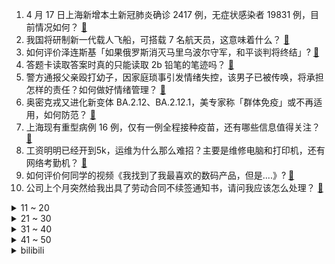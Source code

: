 1. 4 月 17 日上海新增本土新冠肺炎确诊 2417 例，无症状感染者 19831 例，目前情况如何？ [:link:](https://www.zhihu.com/question/528585545)
2. 我国将研制新一代载人飞船，可搭载 7 名航天员，这意味着什么？ [:link:](https://www.zhihu.com/question/528480629)
3. 如何评价泽连斯基「如果俄罗斯消灭马里乌波尔守军，和平谈判将终结」? [:link:](https://www.zhihu.com/question/528419663)
4. 答题卡读取答案时真的只能读取 2b 铅笔的笔迹吗？ [:link:](https://www.zhihu.com/question/267240292)
5. 警方通报父亲殴打幼子，因家庭琐事引发情绪失控，该男子已被传唤，将承担怎样的责任？如何做好情绪管理？ [:link:](https://www.zhihu.com/question/528413780)
6. 奥密克戎又进化新变体 BA.2.12、BA.2.12.1，美专家称「群体免疫」或不再适用，如何防范？ [:link:](https://www.zhihu.com/question/528417270)
7. 上海现有重型病例 16 例，仅有一例全程接种疫苗，还有哪些信息值得关注？ [:link:](https://www.zhihu.com/question/528477916)
8. 工资明明已经开到5k，运维为什么那么难招？主要是维修电脑和打印机，还有网络考勤机？ [:link:](https://www.zhihu.com/question/516727752)
9. 如何评价何同学的视频《我找到了我最喜欢的数码产品，但是....》? [:link:](https://www.zhihu.com/question/528515989)
10. 公司上个月突然给我出具了劳动合同不续签通知书，请问我应该怎么处理？ [:link:](https://www.zhihu.com/question/526896496)
<details>
<summary>11 ~ 20</summary>

11. 如何看待“白岩松专访中国载人航天工程航天员系统总设计师黄伟芬”时，称呼对方黄总？ [:link:](https://www.zhihu.com/question/528338402)
12. 如何看待泽连斯基称「顿巴斯战斗将决定乌克兰命运」？目前俄乌局势如何？ [:link:](https://www.zhihu.com/question/528585007)
13. 如何看待 290 万美元「推特 NFT 」如今竞拍最高出价仅 280 美元，一年缩水 99.99% ？ [:link:](https://www.zhihu.com/question/528441293)
14. 如果我的能力是每一次死后会重新投胎，并且保留一切记忆，最后我会在人间成为什么样的存在？ [:link:](https://www.zhihu.com/question/510544545)
15. 孩子抗拒吃鱼虾，如果被强迫吃就直接吞，因为食物太大导致干呕，怎样做才能让孩子接受吃鱼虾呢？ [:link:](https://www.zhihu.com/question/521803345)
16. 炒股太痛苦了，跌了4个多月把积蓄亏光，37岁了，好痛苦，之后日子如何是好？ [:link:](https://www.zhihu.com/question/527706254)
17. 如何看待卫星化学董事长外甥海外购房差钱，上市公司偷偷借款 1500 万？这暴露出哪些问题？ [:link:](https://www.zhihu.com/question/528310713)
18. 如何看待山西太原此次疫情？ [:link:](https://www.zhihu.com/question/527004517)
19. 为什么品牌定制都不用生态板做柜子？ [:link:](https://www.zhihu.com/question/485476224)
20. 21-22 NBA 季后赛首轮，篮网 0:1 落后凯尔特人，塔特姆空切上篮压哨绝杀，如何评价这场比赛？ [:link:](https://www.zhihu.com/question/528580127)
</details>
<details>
<summary>21 ~ 30</summary>

21. 媒体报道上海超市画面被质疑摆拍，官方回应称是金山区超市 4 月 15 日真实画面，目前上海情况如何？ [:link:](https://www.zhihu.com/question/528472717)
22. 为什么收纳整理会让人心情变好？ [:link:](https://www.zhihu.com/question/527531849)
23. 媒体报道俄罗斯将于 5 月 9 日在首都莫斯科红场举行胜利日阅兵，有哪些信息值得关注？ [:link:](https://www.zhihu.com/question/526353840)
24. 还有53天高考能来个人骂醒我吗？ [:link:](https://www.zhihu.com/question/528036957)
25. 想买辆车，看中了卡罗拉双擎，我老公说丰田双擎都是移动路障，是真的吗？为什么啊？ [:link:](https://www.zhihu.com/question/521078545)
26. 有人说「现在的大学生都比较喜欢用苹果手机」，是真的吗？为什么？ [:link:](https://www.zhihu.com/question/308832274)
27. 如何最节约的装修？ [:link:](https://www.zhihu.com/question/24157132)
28. 现在各种平台上都在宣传显卡价格暴跌，各种蛊惑玩家买显卡，这是为什么呢？ [:link:](https://www.zhihu.com/question/526896929)
29. 哲学还有大放异彩的可能吗？ [:link:](https://www.zhihu.com/question/526701715)
30. 为什么我一直都快乐不起来？ [:link:](https://www.zhihu.com/question/528566265)
</details>
<details>
<summary>31 ~ 40</summary>

31. 为什么很多经典名著阅读起来味如嚼蜡？是因为品位不够吗？ [:link:](https://www.zhihu.com/question/457253643)
32. 网传北京一外卖员偷吃顾客酸辣粉被拍到，当事人称外卖员已被辞退，如何评价此事？如何避免此类事情发生？ [:link:](https://www.zhihu.com/question/528166338)
33. 有经济学家在六国试验一周四天工作制，称生产力没下降，更易留住人才，如何评价这一结论？ [:link:](https://www.zhihu.com/question/527921165)
34. 江苏滨海一男子因开闸救人致人死亡获刑，该案中都有哪些细节值得关注？ [:link:](https://www.zhihu.com/question/528154089)
35. 如何看待 300 名学生实习一个月学校提成 63 万？职校「卖人头」乱象应该如何解决？ [:link:](https://www.zhihu.com/question/528094237)
36. 兰州大学黄建平院士预测新冠大流行将于 2023 年 11 月结束，如何看待这一观点？ [:link:](https://www.zhihu.com/question/528131893)
37. 单休 6k， 双休 4.5k，你们选哪个? [:link:](https://www.zhihu.com/question/528234865)
38. 推特启用「毒丸计划」抵御马斯克的收购，马斯克说还有 B 计划，有哪些值得关注的信息？ [:link:](https://www.zhihu.com/question/528325080)
39. 2022 年刚需到底该不该买房？ [:link:](https://www.zhihu.com/question/528164365)
40. 怎么评价《王者荣耀》新英雄桑启？ [:link:](https://www.zhihu.com/question/528236386)
</details>
<details>
<summary>41 ~ 50</summary>

41. 如果我比吴京先出了一部电影名叫《战狼3》，我算不算侵权？ [:link:](https://www.zhihu.com/question/524554827)
42. 留给别人的第一印象，往往是衣品还是颜值？ [:link:](https://www.zhihu.com/question/526924160)
43. 哪些大学的微电子是材料的假冒的，哪些大学是真做集成电路的? [:link:](https://www.zhihu.com/question/518540209)
44. 21-22 NBA 季后赛首轮，猛龙总分 0:1 落后 76 人，马克西 38 分，如何评价这场比赛？ [:link:](https://www.zhihu.com/question/528409613)
45. 如何建立企业内部培训体系？ [:link:](https://www.zhihu.com/question/20055977)
46. 如何评价电视剧《与君初相识》？ [:link:](https://www.zhihu.com/question/516897085)
47. 人努力一辈子是为了什么呢? [:link:](https://www.zhihu.com/question/527157309)
48. 如何以「我喜欢上了一个暗卫」为开头写一个故事？ [:link:](https://www.zhihu.com/question/432004366)
49. 怎样忘记一个喜欢六年的人? [:link:](https://www.zhihu.com/question/528468195)
50. 中国人为何爱种菜？ [:link:](https://www.zhihu.com/question/527285480)
</details><details>
<summary>bilibili</summary>

1. 【何同学】我找到了我最喜欢的数码产品，但是... [:link:](//www.bilibili.com/video/BV1ir4y1H74w)
2. 在下TheShy，今天正式入驻B站啦，期待与各位交手！ [:link:](//www.bilibili.com/video/BV18u411v7wW)
3. 忙活了3天3晚，吹出了一坨碳水炸弹！ [:link:](//www.bilibili.com/video/BV12u411C7EH)
4. 半个月8000人投稿！我的征集比赛来了这么多大佬？ [:link:](//www.bilibili.com/video/BV1ii4y1U7fS)
5. 手里排了好多村书记的单子，可能得画一阵子了。 [:link:](//www.bilibili.com/video/BV1UA4y197Y9)
6. 别眨眼，这期全程究极高能！！！ [:link:](//www.bilibili.com/video/BV1XZ4y1y7du)
7. 你是我的神！！！ [:link:](//www.bilibili.com/video/BV1S94y1d7dm)
8. 轮到我捡猫了！它居然长了张1亿人看过的漫画脸？ [:link:](//www.bilibili.com/video/BV1Za411e7jd)
9. 我们是如何失去同父母沟通的欲望的 [:link:](//www.bilibili.com/video/BV1hF411g72S)
10. 罗翔教授如何回应北大法学院副院长车浩教授万字反对长文？详解罗车之辩第二轮 [:link:](//www.bilibili.com/video/BV1xY411j7Tj)
<details>
<summary>11 ~ 20</summary>

11. 课 堂 请 勿 对 对 子【第二季】7.0 ！！！ [:link:](//www.bilibili.com/video/BV1DS4y1w7dc)
12. 全球首台升降摄像头iPhone，来了。 [:link:](//www.bilibili.com/video/BV1JY4y1p7NM)
13. 剧的质量不如粉丝的嘴一半硬 [:link:](//www.bilibili.com/video/BV1wB4y1U7Hm)
14. 我的猫好像真的学会了猫的脏话！ [:link:](//www.bilibili.com/video/BV1rY4y1h7Yq)
15. 请不要退出！一款无法复活的电子宠物 [:link:](//www.bilibili.com/video/BV1v5411277V)
16. 雪糕红黑榜？这位老师，你定的？ [:link:](//www.bilibili.com/video/BV19u411C7aK)
17. 「四月十六号下午三点之前的一分钟」.补档 [:link:](//www.bilibili.com/video/BV1hT4y1v7Vg)
18. 《冥 画》 [:link:](//www.bilibili.com/video/BV1Z34y1v74P)
19. 普通微胖女孩真的能尝试易梦玲风格吗。。。 [:link:](//www.bilibili.com/video/BV1WF411g7yx)
20. “卧槽，15秒央视记者就震撼了，她以为后面是堵墙！” [:link:](//www.bilibili.com/video/BV1wF411g7vp)
</details>
<details>
<summary>21 ~ 30</summary>

21. 【不愧是我 03】开赛（慢）车 很难吗？来漂移啊～ [:link:](//www.bilibili.com/video/BV1ji4y1U7UC)
22. 《 我 们 搬 家 啦 》 [:link:](//www.bilibili.com/video/BV1nF411g7Ay)
23. 专业演员演技就是收放自如 [:link:](//www.bilibili.com/video/BV1q541127Sn)
24. 很多运动员都打不顺的梨球，被他给驯服了，这声音，后面的小黑哥太享受了#格斗 #拳击 [:link:](//www.bilibili.com/video/BV1kF411g7n2)
25. 生化8抗日奇侠限定dlc？花1500块找到真相！【鉴定网络热门游戏视频03】 [:link:](//www.bilibili.com/video/BV1ur4y1H7q5)
26. 【Vlog】人员近百！影视飓风的下一步是... [:link:](//www.bilibili.com/video/BV1vL4y157R1)
27. 【 谈 恋 爱 前 后 的 你 】 [:link:](//www.bilibili.com/video/BV1f94y1d7v2)
28. 垃圾游戏！退钱！！ [:link:](//www.bilibili.com/video/BV1vY4y1h7Sq)
29. 2022年4月，我们一周岁啦！仅以此视频致谢我所有粉丝。 [:link:](//www.bilibili.com/video/BV1rY411j7zw)
30. 导演：当初只想招个跑龙套的，结果捡到了职业生涯中最好的演员！哈哈！ [:link:](//www.bilibili.com/video/BV1S44y137fK)
</details>
<details>
<summary>31 ~ 40</summary>

31. 17个简单有趣的小食谱～ [:link:](//www.bilibili.com/video/BV1vA4y197mu)
32. 对不起…我要离开了… [:link:](//www.bilibili.com/video/BV1w44y1G7Pr)
33. 【回忆杀】当周杰伦的磁带响起，那个夏天好像又回来了 [:link:](//www.bilibili.com/video/BV1AS4y1A7iE)
34. 又想家了，吃点饺子就当回家了。 [:link:](//www.bilibili.com/video/BV1AY4y1p7E5)
35. 水浒首位女好汉！竟是武松新嫂子？《水浒传》P17醉打蒋门神 [:link:](//www.bilibili.com/video/BV1UY4y1e7ck)
36. 《原神》光华容彩祭纪念手书「你的眼里绽放着流星」 [:link:](//www.bilibili.com/video/BV1zR4y1N7da)
37. 又是你！双汇火腿肠！ [:link:](//www.bilibili.com/video/BV1A94y1o7ee)
38. 这就是jojo吗？ [:link:](//www.bilibili.com/video/BV1c5411S7QF)
39. 拍 个 表【微距世界】 [:link:](//www.bilibili.com/video/BV1iS4y1w77S)
40. 【尼尔cos】一把剑和一个坚定不移的意志 [:link:](//www.bilibili.com/video/BV1ki4y1U752)
</details>
<details>
<summary>41 ~ 50</summary>

41. 《顶级大哥》2 [:link:](//www.bilibili.com/video/BV1Jr4y1H7HJ)
42. 丧来丧去有什么好丧的呢 [:link:](//www.bilibili.com/video/BV1jB4y1U7TJ)
43. 这也太太太可爱了吧！【新番咋了】 [:link:](//www.bilibili.com/video/BV1PT4y1e7oP)
44. 【高考语文136】教你作文稳保50+｜格局打开凑字数 [:link:](//www.bilibili.com/video/BV16L4y157iZ)
45. 这该死的节奏！国家安全专线12339记住了吗？ [:link:](//www.bilibili.com/video/BV1kS4y1Y7s6)
46. 吉他：别再问我会不会弹成都了，急起来我还能飙国粹 [:link:](//www.bilibili.com/video/BV1b34y1v76C)
47. 谷爱凌：自信是可以学的 [:link:](//www.bilibili.com/video/BV1hu411v7rY)
48. 【时代少年团】哥弟出游记02：我去长城当好汉 [:link:](//www.bilibili.com/video/BV16541127Yf)
49. 【鬼谷闲谈】钻进人类血管的“海藻” [:link:](//www.bilibili.com/video/BV1fZ4y127yM)
50. 这货就是内卷之王吗！？ [:link:](//www.bilibili.com/video/BV1rA4y197j9)
</details>
<details>
<summary>51 ~ 60</summary>

51. 宋亚轩一种和弦串烧六首歌，人生必收藏视频好听到爆灯！ [:link:](//www.bilibili.com/video/BV1XB4y1m7mR)
52. 你是吃的呀！怎么能长成这样！ [:link:](//www.bilibili.com/video/BV1vS4y1Y7kx)
53. 【原神—纵享丝滑 x 极致光影】两者的完美结合，驻足一刻便定下永恒 [:link:](//www.bilibili.com/video/BV1oZ4y127fr)
54. 多日不见甚是想念，村民敲锣欢迎漠叔，村长杀猪招待 [:link:](//www.bilibili.com/video/BV1z44y137pK)
55. 这玩意儿凭什么卖1毛钱一个！！！ [:link:](//www.bilibili.com/video/BV1Ja411v7DK)
56. 笔战三哥 [:link:](//www.bilibili.com/video/BV1hY4y1e7ER)
57. 外卷侠是什么梗【梗指南】 [:link:](//www.bilibili.com/video/BV1d44y13739)
58. 来绽放舞会一起共度好时光吧～good time (〃v〃) [:link:](//www.bilibili.com/video/BV17i4y1U7Mh)
59. † 巴 巴 托 斯 重 度 依 赖 †  为尘世间最好的吟游诗人【原神/温迪】 [:link:](//www.bilibili.com/video/BV1gL4y1L7pP)
60. 隔离34天，没下楼16天，冰箱还剩点啥？ [:link:](//www.bilibili.com/video/BV11u411C7TD)
</details>
<details>
<summary>61 ~ 70</summary>

61. 开源痛苦面具 [:link:](//www.bilibili.com/video/BV1FY4y1p794)
62. 为什么孩子不愿和父母沟通 [:link:](//www.bilibili.com/video/BV1RS4y1P7TD)
63. iPad无纸化学习｜三个方法搞定PDF教材资源电子书 [:link:](//www.bilibili.com/video/BV1GS4y1Y78j)
64. 一个神奇的开关 [:link:](//www.bilibili.com/video/BV1FZ4y1m7m1)
65. 【医学博士】安乐死真的无痛吗？I  死一次需要花多少钱？ [:link:](//www.bilibili.com/video/BV1NZ4y117j7)
66. 《阿贝多的反击》 [:link:](//www.bilibili.com/video/BV1T5411S71L)
67. 「新海誠/𝙎𝙝𝙖𝙙𝙤𝙬 𝙊𝙛 𝙏𝙝𝙚 𝙎𝙪𝙣」-我只想再見你一次 [:link:](//www.bilibili.com/video/BV12L4y157RH)
68. 昆明的这个花市必须晚上来逛 [:link:](//www.bilibili.com/video/BV13i4y1U76c)
69. 【水果猎人】网络热门水果鉴定3 [:link:](//www.bilibili.com/video/BV1AY4y1p7v2)
70. 你孤独吗 [:link:](//www.bilibili.com/video/BV1HL4y1L72i)
</details>
<details>
<summary>71 ~ 80</summary>

71. 参加篮网NBA特训 [:link:](//www.bilibili.com/video/BV1ri4y1U7qw)
72. 结局高能！捡到了一个未知生物，它的成长由你来决定……【互动】 [:link:](//www.bilibili.com/video/BV1C34y1v7kt)
73. 200块！能否在服装批发市场穿出高级感？ [:link:](//www.bilibili.com/video/BV1iS4y1Y7wr)
74. 蟹坚强今天一岁了 [:link:](//www.bilibili.com/video/BV1t3411n7Ae)
75. 《 听 我 说 谢 谢 你 》 [:link:](//www.bilibili.com/video/BV1j3411n766)
76. 剧TOP：来啊互相伤害啊！穿越剧的鼻祖《寻秦记》第五回 大结局 [:link:](//www.bilibili.com/video/BV1144y137Ue)
77. 假如给你60秒向上帝提问（第八期） [:link:](//www.bilibili.com/video/BV1y34y1v7QB)
78. 【崩坏3】Ο Αργαλειός του Πεπρωμένου [:link:](//www.bilibili.com/video/BV1Mr4y1H71C)
79. 电子咳嗽 [:link:](//www.bilibili.com/video/BV1q44y137DD)
80. 忍无可忍无需再忍 [:link:](//www.bilibili.com/video/BV1S94y1d7Y3)
</details>
<details>
<summary>81 ~ 90</summary>

81. 据说吃鱼的最高境界竟然可以吃鱼不用吐刺！而且还要连皮带鳞一起吃？ [:link:](//www.bilibili.com/video/BV1tA4y197pQ)
82. 悬疑烧脑神作！好莱坞十大顶级悬疑！第一名实至名归？ [:link:](//www.bilibili.com/video/BV1xr4y1H7xY)
83. 【檀健次·炊拉檀唱】《情已逝》，只剩美好依然占据回忆 [:link:](//www.bilibili.com/video/BV1kR4y1N75h)
84. 放下包袱，敢于挑战，将自己的梦想变成现实 [:link:](//www.bilibili.com/video/BV12T4y1h7pd)
85. 2NE1合体！【我最红】2022科切拉舞台 [:link:](//www.bilibili.com/video/BV1p44y1G75y)
86. 沉浸式体验已婚男人的傍晚 [:link:](//www.bilibili.com/video/BV1k94y1d7BP)
87. 打烊前去blt超市囤货，打折商品又让我失去了理智！无广试吃员 [:link:](//www.bilibili.com/video/BV1D44y137Rz)
88.  第1期（上）全球杀马特鉴赏大会【非正式会谈第7季】 [:link:](//www.bilibili.com/video/BV1yT4y1h79z)
89. 我用八年，考上了北大。 [:link:](//www.bilibili.com/video/BV1YA4y197Tm)
90. 初恋是整遍，《手写的从前》。 [:link:](//www.bilibili.com/video/BV1AL4y1L7cg)
</details>
<details>
<summary>91 ~ 100</summary>

91. 这个视频我拍了5年，致梦想的力量 [:link:](//www.bilibili.com/video/BV1eS4y1Y788)
92. 【明日方舟】第10章 磨难10-X“破碎日冕”平民全关卡低配攻略(含高配懒人打法)！阵容平民+低练度+语音详解的愉悦攻略《明日方舟》主线(更新中)|魔法Zc目录 [:link:](//www.bilibili.com/video/BV1ma411e7ST)
93. 你好，这是你的花!@重庆乐和乐都 [:link:](//www.bilibili.com/video/BV16Y4y1e7HL)
94. 陕西一中学生遭多人围殴，几人手持棍棒用脚猛踢 [:link:](//www.bilibili.com/video/BV17Y4y1p7YF)
95. 【野生人类图鉴】封 神 榜【妈见打】 [:link:](//www.bilibili.com/video/BV1ai4y1U7Z3)
96. 当德国吃货遇上混血小萝莉！600公里运来活龙虾，中式烤肉嗨翻全场！ [:link:](//www.bilibili.com/video/BV11S4y1Y7ab)
97. 网友做核酸偶遇苏炳添，助理叮嘱不要声张，对志愿者很亲切 [:link:](//www.bilibili.com/video/BV1bu411v7nn)
98. 史上最“肝”空岛UP主接力生存【第五位】 [:link:](//www.bilibili.com/video/BV1i3411n7Y3)
99. 笑死了 以前没觉得现在看来喜剧真的可以毁掉一个人的形象 [:link:](//www.bilibili.com/video/BV1qa411e7Fe)
100. 学了五年滑动笛的成果 [:link:](//www.bilibili.com/video/BV15B4y1U75a)
</details></details>